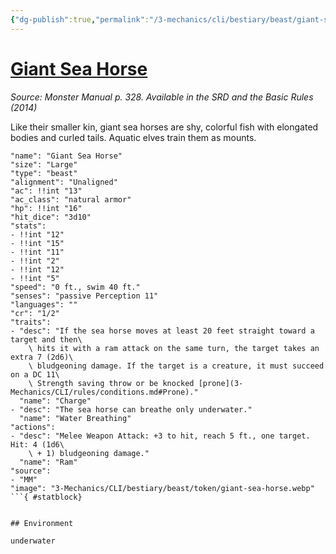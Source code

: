```yaml
---
{"dg-publish":true,"permalink":"/3-mechanics/cli/bestiary/beast/giant-sea-horse/","tags":["ttrpg-cli/compendium/src/5e/mm","ttrpg-cli/monster/cr/1-2","ttrpg-cli/monster/environment/underwater","ttrpg-cli/monster/size/large","ttrpg-cli/monster/type/beast"]}
---
```


# [Giant Sea Horse](3-Mechanics\CLI\bestiary\beast/giant-sea-horse.md)
*Source: Monster Manual p. 328. Available in the <span title='Systems Reference Document (5.1)'>SRD</span> and the Basic Rules (2014)*  

Like their smaller kin, giant sea horses are shy, colorful fish with elongated bodies and curled tails. Aquatic elves train them as mounts.

```statblock
"name": "Giant Sea Horse"
"size": "Large"
"type": "beast"
"alignment": "Unaligned"
"ac": !!int "13"
"ac_class": "natural armor"
"hp": !!int "16"
"hit_dice": "3d10"
"stats":
- !!int "12"
- !!int "15"
- !!int "11"
- !!int "2"
- !!int "12"
- !!int "5"
"speed": "0 ft., swim 40 ft."
"senses": "passive Perception 11"
"languages": ""
"cr": "1/2"
"traits":
- "desc": "If the sea horse moves at least 20 feet straight toward a target and then\
    \ hits it with a ram attack on the same turn, the target takes an extra 7 (2d6)\
    \ bludgeoning damage. If the target is a creature, it must succeed on a DC 11\
    \ Strength saving throw or be knocked [prone](3-Mechanics/CLI/rules/conditions.md#Prone)."
  "name": "Charge"
- "desc": "The sea horse can breathe only underwater."
  "name": "Water Breathing"
"actions":
- "desc": "Melee Weapon Attack: +3 to hit, reach 5 ft., one target. Hit: 4 (1d6\
    \ + 1) bludgeoning damage."
  "name": "Ram"
"source":
- "MM"
"image": "3-Mechanics/CLI/bestiary/beast/token/giant-sea-horse.webp"
```{ #statblock}


## Environment

underwater
